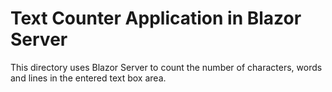 # Text Counter Application in Blazor Server

This directory uses Blazor Server to count the number of characters, words and lines in the entered text box area.
